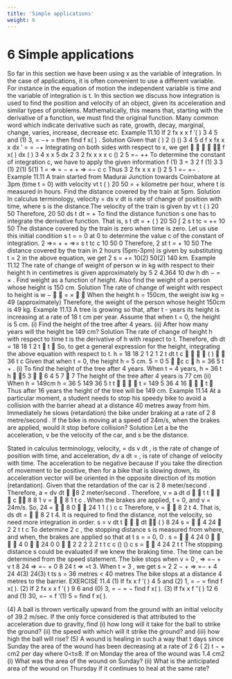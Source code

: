 ```yaml
---
title: 'Simple applications'
weight: 6
---
```


# 6 Simple applications

So far in this section we have been using x as the variable of integration. In the case of applications,
it is often convenient to use a different variable. For instance in the equation of motion the independent
variable is time and the variable of integration is t.
In this section we discuss how integration is used to find the position and velocity of an object,
given its acceleration and similar types of problems. Mathematically, this means that, starting with
the derivative of a function, we must find the original function. Many common word which indicate
derivative such as rate, growth, decay, marginal, change, varies, increase, decrease etc. 
Example 11.10
If 2 fx x x f ′( ) 3 4 5 and (1) 3, = −+ = then find f x( ) .
Solution
Given that ( ) 2 () () 3 4 5 d f x fx x x dx ′ = = −+
Integrating on both sides with respect to x, we get
      f x( ) dx ( ) 3 4 x x 5 dx 2
 3 2 fx x x x c () 2 5 =− ++
To determine the constant of integration c, we have to apply the given information f (1) 3 =
 3 2 f (1) 3 3 (1) 2(1) 5(1) 1 = ⇒ = − + + ⇒ =− c c
 Thus 3 2 fx x x x () 2 5 1 =− +− .
Example 11.11
A train started from Madurai Junction towards Coimbatore at 3pm (time t = 0) with velocity
vt t ( ) 20 50 = + kilometre per hour, where t is measured in hours. Find the distance covered by
the train at 5pm.
Solution
In calculus terminology, velocity =
ds
v
dt is rate of change of position with time, where s is
the distance.The velocity of the train is given by
 vt t ( ) 20 50 
 Therefore, 20 50 ds
t
dt
= +
To find the distance function s one has to integrate the derivative function.
 That is, s t dt = + ( ) 20 50 ∫
 2 s t tc = ++ 10 50
The distance covered by the train is zero when time is zero. Let us use this initial condition
s t = = 0 at 0 to determine the value c of the constant of integration.
 2 ⇒= + + ⇒= s t tc c 10 50 0
Therefore, 2 st t = + 10 50
The distance covered by the train in 2 hours (5pm-3pm) is given by substituting
t = 2 in the above equation, we get
 2
s = += 10(2) 50(2) 140 km.
Example 11.12
The rate of change of weight of person w in kg with respect to their height h in centimetres is
given approximately by 5 2 4.364 10 dw h
dh
− = × . Find weight as a function of height. Also find the
weight of a person whose height is 150 cm.
Solution
The rate of change of weight with respect to height is
w −   = ×  
When the height h = 150cm, the weight isw kg = 49 (approximately)
Therefore, the weight of the person whose height 150cm is 49 kg.
Example 11.13
A tree is growing so that, after t - years its height is increasing at a rate of 18
t
cm per year.
Assume that when t = 0, the height is 5 cm.
(i) Find the height of the tree after 4 years.
(ii) After how many years will the height be 149 cm?
Solution
The rate of change of height h with respect to time t is the derivative of h with respect to t.
 Therefore, dh
dt = 18 18
1
2
t
 t

 So, to get a general expression for the height, integrating the above equation with
respect to t.
 h = 18 18 2
1
2
1
2 t dt t c 
   ( )   36 t c
Given that when t = 0, the height h = 5 cm.
 5 = 0 5  c c 
 h = 36 5 t + .
(i) To find the height of the tree after 4 years.
 When t = 4 years,
 h = 36 t h  5 3   6 4 5 7  7
 The height of the tree after 4 years is 77 cm
(ii) When h = 149cm
 h = 36 5 149 36 5 t t    
 t = 149 5
36
4 16    t 
 Thus after 16 years the height of the tree will be 149 cm.
Example 11.14
At a particular moment, a student needs to stop his speedy
bike to avoid a collision with the barrier ahead at a distance
40 metres away from him. Immediately he slows (retardation)
the bike under braking at a rate of 2 8 metre/second . If the bike
is moving at a speed of 24m/s, when the brakes are applied,
would it stop before collision?
Solution
Let a be the acceleration, v be the velocity of the car, and s be the distance.

Stated in calculus terminology, velocity, =
ds
v
dt , is the rate of change of position with time,
and acceleration, dv
a
dt = , is rate of change of velocity with time.
 The acceleration to be negative because if you take the direction of movement to be positive,
then for a bike that is slowing down, its acceleration vector will be oriented in the opposite
direction of its motion (retardation).
Given that the retardation of the car is 2 8 meter/second .
 Therefore, a = dv
dt  8 2 meter/second .
 Therefore, v = a dt d   t t    c  8 8 1
 v =   8 1 t c .
When the brakes are applied,
 t = 0, and v = 24m/s.
 So, 24 =   8 0   24 1 1 ( ) c c
 Therefore, v =   8 2 t 4.
 That is, ds
dt =   8 2 t 4.
It is required to find the distance, not the velocity, so need more integration in order.
 s = v dt t    dt  ( ) 8 24
 s =   4 24  2
2 t t c
To determine 2 c , the stopping distance s is measured from where, and when, the brakes are
applied so that at t s = = 0, 0 .
 s =   4 24 0     4 0   24 0 0   2
2
2
2 2 t t c c () () c
 s =   4 24 2
t t
The stopping distance s could be evaluated if we knew the braking time. The time can be
determined from the speed statement.
The bike stops when v = 0 , ⇒ =− + v t 8 24 ⇒ =− + 0 8 24 t ⇒ =t 3.
When t = 3 , we get
 s = 2 2 − + ⇒ =− + 4 24 4(3) 24(3) t ts
 s = 36 metres < 40 metres
 The bike stops at a distance 4 metres to the barrier.
EXERCISE 11.4
(1) If fx x f ′( ) 4 5 and (2) 1, = − = find f x( ).
(2) If 2 fx x x f ′( ) 9 6 and (0) 3, = − = − find f x( ).
(3) If fx x f ′′( ) 12 6 and (1) 30, =− = f ′(1) 5 = find f x( ).

(4) A ball is thrown vertically upward from the ground with an initial velocity of 39.2 m/sec. If
the only force considered is that attributed to the acceleration due to gravity, find
(i) how long will it take for the ball to strike the ground?
(ii) the speed with which will it strike the ground? and
(iii) how high the ball will rise?
(5) A wound is healing in such a way that t days since Sunday the area of the wound has been
decreasing at a rate of 2
6
( 2) t − +
cm2
per day where 0<t≤8. If on Monday the area of the
wound was 1.4 cm2
(i) What was the area of the wound on Sunday?
 (ii) What is the anticipated area of the wound on Thursday if it continues to heal at the same
rate?
